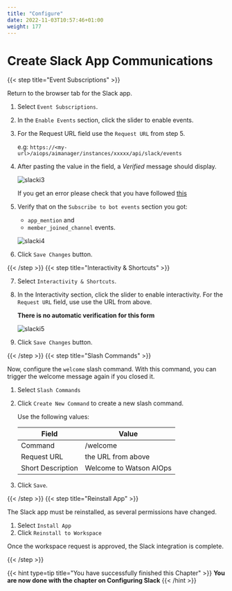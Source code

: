 ```yaml
---
title: "Configure"
date: 2022-11-03T10:57:46+01:00
weight: 177
---
```


# Create Slack App Communications


{{< step title="Event Subscriptions" >}}



Return to the browser tab for the Slack app. 


1. Select `Event Subscriptions`.

2. In the `Enable Events` section, click the slider to enable events. 

3. For the Request URL field use the `Request URL` from step 5.

	e.g: `https://<my-url>/aiops/aimanager/instances/xxxxx/api/slack/events`

4. After pasting the value in the field, a *Verified* message should display.

	![slacki3](/cp4waiops-training/pics/slack/slacki3.png)

	If you get an error please check that you have followed [this](../../README_INSTALLATION.md#62-create-valid-cp4waiops-certificate-optional)

5. Verify that on the `Subscribe to bot events` section you got:

	*  `app_mention` and 
	*  `member_joined_channel` events.

	![slacki4](/cp4waiops-training/pics/slack/slacki4.png)

6. Click `Save Changes` button.


{{< /step >}}
{{< step title="Interactivity & Shortcuts" >}}



7. Select `Interactivity & Shortcuts`. 

8. In the Interactivity section, click the slider to enable interactivity. For the `Request URL` field, use use the URL from above.

	**There is no automatic verification for this form**

	![slacki5](/cp4waiops-training/pics/slack/slacki5.png)

9. Click `Save Changes` button.

{{< /step >}}
{{< step title="Slash Commands" >}}



Now, configure the `welcome` slash command. With this command, you can trigger the welcome message again if you closed it. 

1. Select  `Slash Commands`

2. Click `Create New Command` to create a new slash command. 

	Use the following values:
	
	
	| Field | Value |
	| --- | --- |
	|Command| /welcome|
	|Request URL|the URL from above|
	|Short Description| Welcome to Watson AIOps|

3. Click `Save`.

{{< /step >}}
{{< step title="Reinstall App" >}}



The Slack app must be reinstalled, as several permissions have changed. 

1. Select `Install App` 
2. Click `Reinstall to Workspace`

Once the workspace request is approved, the Slack integration is complete. 

{{< /step >}}


{{< hint type=tip title="You have successfully finished this Chapter" >}}
**You are now done with the chapter on Configuring Slack**
{{< /hint >}}
